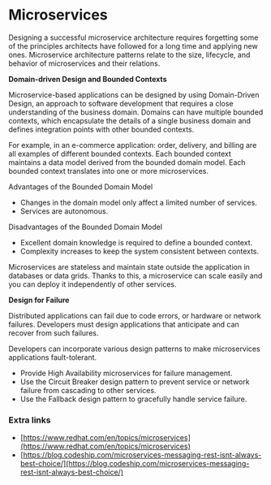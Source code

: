 # Microservices

Designing a successful microservice architecture requires forgetting some of the principles architects have followed for a long time and applying new ones. Microservice architecture patterns relate to the size, lifecycle, and behavior of microservices and their relations.

**Domain-driven Design and Bounded Contexts**

Microservice-based applications can be designed by using Domain-Driven Design, an approach to software development that requires a close understanding of the business domain. Domains can have multiple bounded contexts, which encapsulate the details of a single business domain and defines integration points with other bounded contexts.

For example, in an e-commerce application: order, delivery, and billing are all examples of different bounded contexts. Each bounded context maintains a data model derived from the bounded domain model. Each bounded context translates into one or more microservices.

Advantages of the Bounded Domain Model

* Changes in the domain model only affect a limited number of services.
* Services are autonomous.

Disadvantages of the Bounded Domain Model

* Excellent domain knowledge is required to define a bounded context.
* Complexity increases to keep the system consistent between contexts.

&#x20;Microservices are stateless and maintain state outside the application in databases or data grids. Thanks to this, a microservice can scale easily and you can deploy it independently of other services.

**Design for Failure**

Distributed applications can fail due to code errors, or hardware or network failures. Developers must design applications that anticipate and can recover from such failures.

Developers can incorporate various design patterns to make microservices applications fault-tolerant.

* Provide High Availability microservices for failure management.
* Use the Circuit Breaker design pattern to prevent service or network failure from cascading to other services.
* Use the Fallback design pattern to gracefully handle service failure.

### Extra links

* [https://www.redhat.com/en/topics/microservices](https://www.redhat.com/en/topics/microservices)
* [https://blog.codeship.com/microservices-messaging-rest-isnt-always-best-choice/](https://blog.codeship.com/microservices-messaging-rest-isnt-always-best-choice/)
